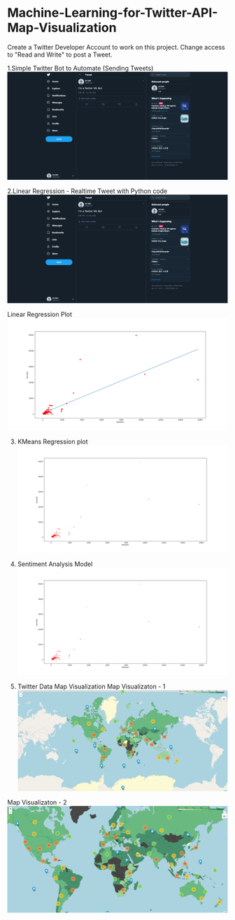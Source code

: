 # Machine-Learning-for-Twitter-API-Map-Visualization

Create a Twitter Developer Account to work on this project.
Change access to "Read and Write" to post a Tweet.

1.Simple Twitter Bot to Automate (Sending Tweets)
![Tweet](https://github.com/Gangadharbhuvan/Machine-Learning-for-Twitter-API-Map-Visualization/blob/main/1.SimpleTwitterBot/Tweet.png)

2.Linear Regression - Realtime Tweet with Python code
![Output](https://github.com/Gangadharbhuvan/Machine-Learning-for-Twitter-API-Map-Visualization/blob/main/1.SimpleTwitterBot/Tweet.png)

Linear Regression Plot
![Linear Regression plot](https://github.com/Gangadharbhuvan/Machine-Learning-for-Twitter-API-Map-Visualization/blob/main/2.Linear_Regression/Linear_Regression_Plot.png)

3. KMeans Regression plot
![KMeans Regression plot](https://github.com/Gangadharbhuvan/Machine-Learning-for-Twitter-API-Map-Visualization/blob/main/3.KMeansModel/KMeans_plot.png)

4. Sentiment Analysis Model 
![Sentiment Analysis](https://github.com/Gangadharbhuvan/Machine-Learning-for-Twitter-API-Map-Visualization/blob/main/3.KMeansModel/KMeans_plot.png)

6. Twitter Data Map Visualization
Map Visualizaton - 1
![Python](https://github.com/Gangadharbhuvan/Machine-Learning-for-Twitter-API-Map-Visualization/blob/main/6.Visualize%20the%20data/Python_Mood.png)

Map Visualizaton - 2
![Python](https://github.com/Gangadharbhuvan/Machine-Learning-for-Twitter-API-Map-Visualization/blob/main/6.Visualize%20the%20data/Java_Mood.png)
